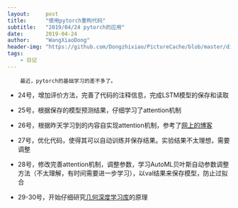 ```yaml
---
layout:     post
title:      "使用pytorch重构代码"
subtitle:   "2019/04/24 pytorch的应用"
date:       2019-04-24
author:     "WangXiaoDong"
header-img: "https://github.com/Dongzhixiao/PictureCache/blob/master/diaryPic/20190424.jpg?raw=true"
tags:
    - 日记
---
```



```
    最近，pytorch的基础学习的差不多了。
```

- 24号，增加评价方法，完善了代码的注释信息，完成LSTM模型的保存和读取

- 25号，根据保存的模型预测结果，仔细学习了attention机制

- 26号，根据昨天学习到的内容自实现attention机制，参考了<a target='_blank' href='http://ruder.io/deep-learning-nlp-best-practices/index.html#attention'>网上的博客</a>

- 27号，优化代码，使得其可以自动训练并保存结果。实验结果不太理想，需要调整

- 28号，修改完善attention机制，调整参数，学习AutoML贝叶斯自动参数调整方法（不太理解，有时间需要进一步学习），以val结果来保存模型，防止过拟合

- 29-30号，开始仔细研究<a target='_blank' href='https://github.com/rusty1s/pytorch_geometric'>几何深度学习库</a>的原理

